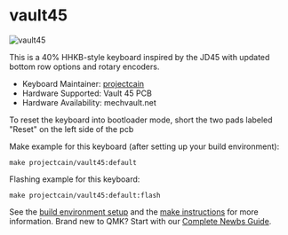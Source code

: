 # vault45

![vault45](https://i.imgur.com/SYrsbQEh.jpeg)

This is a 40% HHKB-style keyboard inspired by the JD45 with updated bottom row options and rotary encoders.

* Keyboard Maintainer: [projectcain](https://github.com/projectcain)
* Hardware Supported: Vault 45 PCB
* Hardware Availability: mechvault.net

To reset the keyboard into bootloader mode, short the two pads labeled "Reset" on the left side of the pcb

Make example for this keyboard (after setting up your build environment):

    make projectcain/vault45:default

Flashing example for this keyboard:

    make projectcain/vault45:default:flash

See the [build environment setup](https://docs.qmk.fm/#/getting_started_build_tools) and the [make instructions](https://docs.qmk.fm/#/getting_started_make_guide) for more information. Brand new to QMK? Start with our [Complete Newbs Guide](https://docs.qmk.fm/#/newbs).
